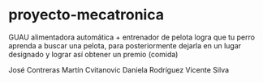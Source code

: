 # proyecto-mecatronica
GUAU alimentadora automática + entrenador de pelota
logra que tu perro aprenda a buscar una pelota, para posteriormente dejarla en un lugar designado y lograr así obtener un premio (comida)

José Contreras
Martín Cvitanovic
Daniela Rodríguez
Vicente Silva
